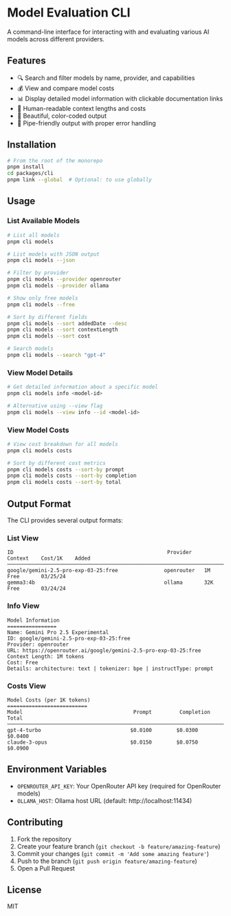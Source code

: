 # Model Evaluation CLI

A command-line interface for interacting with and evaluating various AI models across different providers.

## Features

- 🔍 Search and filter models by name, provider, and capabilities
- 💰 View and compare model costs
- 📊 Display detailed model information with clickable documentation links
- 📏 Human-readable context lengths and costs
- 🎨 Beautiful, color-coded output
- 🔄 Pipe-friendly output with proper error handling

## Installation

```bash
# From the root of the monorepo
pnpm install
cd packages/cli
pnpm link --global  # Optional: to use globally
```

## Usage

### List Available Models

```bash
# List all models
pnpm cli models

# List models with JSON output
pnpm cli models --json

# Filter by provider
pnpm cli models --provider openrouter
pnpm cli models --provider ollama

# Show only free models
pnpm cli models --free

# Sort by different fields
pnpm cli models --sort addedDate --desc
pnpm cli models --sort contextLength
pnpm cli models --sort cost

# Search models
pnpm cli models --search "gpt-4"
```

### View Model Details

```bash
# Get detailed information about a specific model
pnpm cli models info <model-id>

# Alternative using --view flag
pnpm cli models --view info --id <model-id>
```

### View Model Costs

```bash
# View cost breakdown for all models
pnpm cli models costs

# Sort by different cost metrics
pnpm cli models costs --sort-by prompt
pnpm cli models costs --sort-by completion
pnpm cli models costs --sort-by total
```

## Output Format

The CLI provides several output formats:

### List View
```
ID                                                  Provider     Context    Cost/1K    Added
────────────────────────────────────────────────────────────────────────────────────────
google/gemini-2.5-pro-exp-03-25:free               openrouter   1M        Free       03/25/24
gemma3:4b                                          ollama       32K       Free       03/24/24
```

### Info View
```
Model Information
================
Name: Gemini Pro 2.5 Experimental
ID: google/gemini-2.5-pro-exp-03-25:free
Provider: openrouter
URL: https://openrouter.ai/google/gemini-2.5-pro-exp-03-25:free
Context Length: 1M tokens
Cost: Free
Details: architecture: text | tokenizer: bpe | instructType: prompt
```

### Costs View
```
Model Costs (per 1K tokens)
==========================
Model                                    Prompt         Completion     Total
────────────────────────────────────────────────────────────────────────────
gpt-4-turbo                             $0.0100        $0.0300        $0.0400
claude-3-opus                           $0.0150        $0.0750        $0.0900
```

## Environment Variables

- `OPENROUTER_API_KEY`: Your OpenRouter API key (required for OpenRouter models)
- `OLLAMA_HOST`: Ollama host URL (default: http://localhost:11434)

## Contributing

1. Fork the repository
2. Create your feature branch (`git checkout -b feature/amazing-feature`)
3. Commit your changes (`git commit -m 'Add some amazing feature'`)
4. Push to the branch (`git push origin feature/amazing-feature`)
5. Open a Pull Request

## License

MIT 